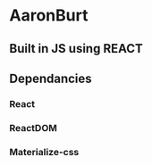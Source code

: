 # AaronBurt

## Built in JS using REACT 



## Dependancies
### React
### ReactDOM
### Materialize-css